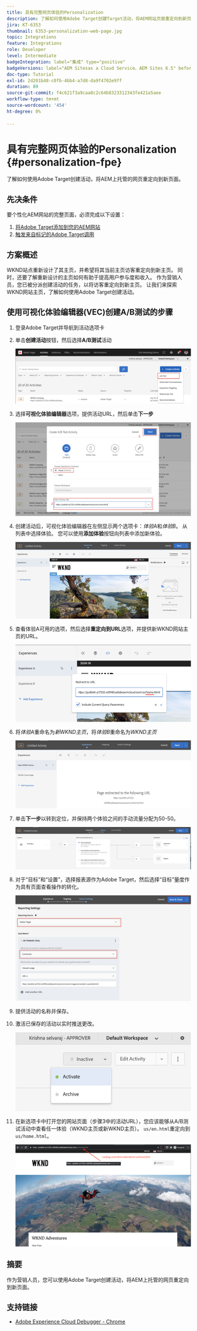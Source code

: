 ```yaml
---
title: 具有完整网页体验的Personalization
description: 了解如何使用Adobe Target创建Target活动，将AEM网站页面重定向到新页面。
jira: KT-6353
thumbnail: 6353-personalization-web-page.jpg
topic: Integrations
feature: Integrations
role: Developer
level: Intermediate
badgeIntegration: label="集成" type="positive"
badgeVersions: label="AEM Sitesas a Cloud Service、AEM Sites 6.5" before-title="false"
doc-type: Tutorial
exl-id: 2d201b48-c0fb-4bb4-a7d8-da9f4702e9ff
duration: 89
source-git-commit: f4c621f3a9caa8c2c64b8323312343fe421a5aee
workflow-type: tm+mt
source-wordcount: '454'
ht-degree: 0%

---
```


# 具有完整网页体验的Personalization {#personalization-fpe}

了解如何使用Adobe Target创建活动，将AEM上托管的网页重定向到新页面。

## 先决条件

要个性化AEM网站的完整页面，必须完成以下设置：

1. [将Adobe Target添加到您的AEM网站](./add-target-launch-extension.md)
1. [触发来自标记的Adobe Target调用](./load-and-fire-target.md)

## 方案概述

WKND站点重新设计了其主页，并希望将其当前主页访客重定向到新主页。 同时，还要了解重新设计的主页如何有助于提高用户参与度和收入。 作为营销人员，您已被分派创建活动的任务，以将访客重定向到新主页。 让我们来探索WKND网站主页，了解如何使用Adobe Target创建活动。

## 使用可视化体验编辑器(VEC)创建A/B测试的步骤

1. 登录Adobe Target并导航到活动选项卡
1. 单击&#x200B;**创建活动**&#x200B;按钮，然后选择&#x200B;**A/B测试**&#x200B;活动

   ![A/B活动](assets/ab-target-activity.png)

1. 选择&#x200B;**可视化体验编辑器**&#x200B;选项，提供活动URL，然后单击&#x200B;**下一步**

   ![活动URL](assets/ab-test-url.png)

1. 创建活动后，可视化体验编辑器在左侧显示两个选项卡：*体验A*&#x200B;和&#x200B;*体验B*。 从列表中选择体验。 您可以使用&#x200B;**添加体验**&#x200B;按钮向列表中添加新体验。

   ![体验选项](assets/experience-options.png)

1. 查看体验A可用的选项，然后选择&#x200B;**重定向到URL**&#x200B;选项，并提供新WKND网站主页的URL。

   ![重定向URL](assets/redirect-url.png)

1. 将&#x200B;*体验A*&#x200B;重命名为&#x200B;*新WKND主页*，将&#x200B;*体验B*&#x200B;重命名为&#x200B;*WKND主页*

   ![冒险](assets/new-experiences.png)

1. 单击&#x200B;**下一步**&#x200B;以转到定位，并保持两个体验之间的手动流量分配为50-50。

   ![定位](assets/targeting.png)

1. 对于“目标”和“设置”，选择报表源作为Adobe Target，然后选择“目标”量度作为具有页面查看操作的转化。

   ![目标](assets/goals.png)

1. 提供活动的名称并保存。
1. 激活已保存的活动以实时推送更改。

   ![目标](assets/activate.png)

1. 在新选项卡中打开您的网站页面（步骤3中的活动URL），您应该能够从A/B测试活动中查看任一体验（WKND主页或新WKND主页）。 `us/en.html`重定向到`us/home.html`。

   ![目标](assets/redirect-test.png)

## 摘要

作为营销人员，您可以使用Adobe Target创建活动，将AEM上托管的网页重定向到新页面。

## 支持链接

* [Adobe Experience Cloud Debugger - Chrome](https://chrome.google.com/webstore/detail/adobe-experience-platform/bfnnokhpnncpkdmbokanobigaccjkpob)
